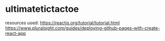 # ultimatetictactoe

resources used:
https://reactjs.org/tutorial/tutorial.html
https://www.pluralsight.com/guides/deploying-github-pages-with-create-react-app
